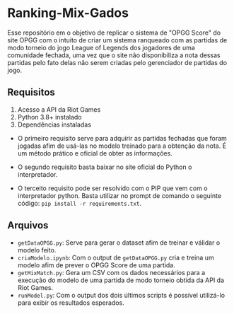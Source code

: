 # Ranking-Mix-Gados

Esse repositório em o objetivo de replicar o sistema de "OPGG Score" do site OPGG com o intuito de criar um sistema ranqueado com as partidas de modo torneio do jogo League of Legends dos jogadores de uma comunidade fechada, uma vez que o site não disponibiliza a nota dessas partidas pelo fato delas não serem criadas pelo gerenciador de partidas do jogo.

## Requisitos
1. Acesso a API da Riot Games
2. Python 3.8+ instalado
3. Dependências instaladas

* O primeiro requisito serve para adquirir as partidas fechadas que foram jogadas afim de usá-las no modelo treinado para a obtenção da nota. É um método prático e oficial de obter as informações.

* O segundo requisito basta baixar no site oficial do Python o interpretador.

* O terceito requisito pode ser resolvido com o PIP que vem com o interpretador python. Basta utilizar no prompt de comando o seguinte código: `pip install -r requirements.txt`.

## Arquivos
* `getDataOPGG.py`: Serve para gerar o dataset afim de treinar e válidar o modelo feito.
* `criaModelo.ipynb`: Com o output de `getDataOPGG.py` cria e treina um modelo afim de prever o OPGG Score de uma partida.
* `getMixMatch.py`: Gera um CSV com os dados necessários para a execução do modelo de uma partida de modo torneio obtida da API da Riot Games.
* `runModel.py`: Com o output dos dois últimos scripts é possível utilizá-lo para exibir os resultados esperados.
